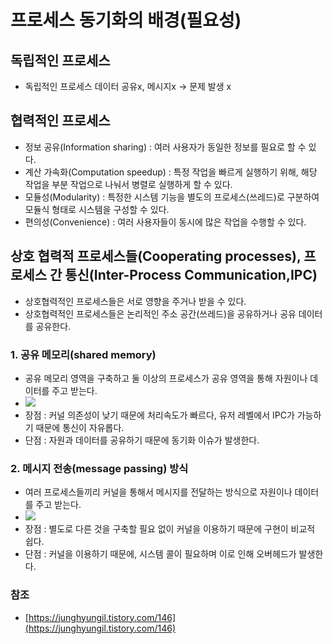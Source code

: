 # 프로세스 동기화의 배경(필요성)

## 독립적인 프로세스
* 독립적인 프로세스 데이터 공유x, 메시지x -> 문제 발생 x

## 협력적인 프로세스
* 정보 공유(Information sharing) : 여러 사용자가 동일한 정보를 필요로 할 수 있다.
* 계산 가속화(Computation speedup) : 특정 작업을 빠르게 실행하기 위해, 해당 작업을 부분 작업으로 나눠서 병렬로 실행하게 할 수 있다.
* 모듈성(Modularity) : 특정한 시스템 기능을 별도의 프로세스(쓰레드)로 구분하여 모듈식 형태로 시스템을 구성할 수 있다.
* 편의성(Convenience) : 여러 사용자들이 동시에 많은 작업을 수행할 수 있다.

## 상호 협력적 프로세스들(Cooperating processes), 프로세스 간 통신(Inter-Process Communication,IPC)
* 상호협력적인 프로세스들은 서로 영향을 주거나 받을 수 있다.
* 상호협력적인 프로세스들은 논리적인 주소 공간(쓰레드)을 공유하거나 공유 데이터를 공유한다.
### 1. 공유 메모리(shared memory)
* 공유 메모리 영역을 구축하고 둘 이상의 프로세스가 공유 영역을 통해 자원이나 데이터를 주고 받는다.
* <img src="https://img1.daumcdn.net/thumb/R1280x0/?scode=mtistory2&fname=https%3A%2F%2Fblog.kakaocdn.net%2Fdn%2Fcg0dP7%2Fbtq3FetWffv%2FMK1Q2b9aQxsxeh2PHPtoT0%2Fimg.png"><img>
* 장점 : 커널 의존성이 낮기 때문에 처리속도가 빠르다, 유저 레벨에서 IPC가 가능하기 때문에 통신이 자유롭다.
* 단점 : 자원과 데이터를 공유하기 때문에 동기화 이슈가 발생한다.
### 2. 메시지 전송(message passing) 방식
* 여러 프로세스들끼리 커널을 통해서 메시지를 전달하는 방식으로 자원이나 데이터를 주고 받는다.
* <img src="https://img1.daumcdn.net/thumb/R1280x0/?scode=mtistory2&fname=https%3A%2F%2Fblog.kakaocdn.net%2Fdn%2Fda2h8a%2Fbtq3z40H5ey%2FnH2rgURiuKovNhIcypA2fk%2Fimg.png"><img>
* 장점 : 별도로 다른 것을 구축할 필요 없이 커널을 이용하기 때문에 구현이 비교적 쉽다.
* 단점 : 커널을 이용하기 때문에, 시스템 콜이 필요하며 이로 인해 오버헤드가 발생한다.

### 참조
* [https://junghyungil.tistory.com/146](https://junghyungil.tistory.com/146)
